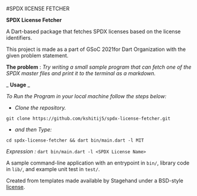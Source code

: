 #SPDX lICENSE FETCHER

**SPDX License Fetcher**

A Dart-based package that fetches SPDX licenses based on the license identifiers.

This project is made as a part of GSoC 2021for Dart Organization with the given problem statement.

**The problem** : _Try writing a small sample program that can fetch one of the SPDX master files and print it to the terminal as a markdown._

_ **Usage** _

_To Run the Program in your local machine follow the steps below:_

- _Clone the repository._

`git clone https://github.com/kshitij5/spdx-license-fetcher.git`

- _and then Type:_

`cd spdx-license-fetcher && dart bin/main.dart -l MIT`

_Expression :_ `dart bin/main.dart -l <SPDX License Name>`

A sample command-line application with an entrypoint in `bin/`, library code
in `lib/`, and example unit test in `test/`.

Created from templates made available by Stagehand under a BSD-style
[license](https://github.com/dart-lang/stagehand/blob/master/LICENSE).
